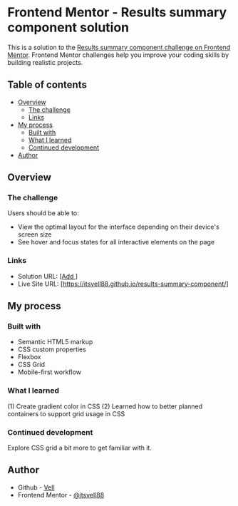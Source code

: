 # Frontend Mentor - Results summary component solution

This is a solution to the [Results summary component challenge on Frontend Mentor](https://www.frontendmentor.io/challenges/results-summary-component-CE_K6s0maV). Frontend Mentor challenges help you improve your coding skills by building realistic projects.

## Table of contents

- [Overview](#overview)
  - [The challenge](#the-challenge)
  - [Links](#links)
- [My process](#my-process)
  - [Built with](#built-with)
  - [What I learned](#what-i-learned)
  - [Continued development](#continued-development)
- [Author](#author)

## Overview

### The challenge

Users should be able to:

- View the optimal layout for the interface depending on their device's screen size
- See hover and focus states for all interactive elements on the page

### Links

- Solution URL: [[Add ](https://www.frontendmentor.io/solutions/results-summary-component-html-and-css-I0stk79a0O)]
- Live Site URL: [https://itsvell88.github.io/results-summary-component/]

## My process

### Built with

- Semantic HTML5 markup
- CSS custom properties
- Flexbox
- CSS Grid
- Mobile-first workflow

### What I learned

(1) Create gradient color in CSS
(2) Learned how to better planned containers to support grid usage in CSS

### Continued development

Explore CSS grid a bit more to get familiar with it.

## Author

- Github - [Vell](https://github.com/itsvell88)
- Frontend Mentor - [@itsvell88](https://www.frontendmentor.io/profile/itsvell88)
